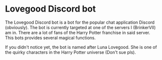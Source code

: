 # Lovegood Discord bot
The Lovegood Discord bot is a bot for the popular chat application Discord (obviously).
The bot is currently targeted at one of the servers I (BrinkerVII) am in. There are a lot of
fans of the Harry Potter franchise in said server. This bots provides several magical functions.

If you didn't notice yet, the bot is named after Luna Lovegood. She is one of the quirky
characters in the Harry Potter universe (Don't sue pls).
